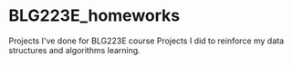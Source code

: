 # BLG223E_homeworks
Projects I've done for BLG223E course
Projects I did to reinforce my data structures and algorithms learning.
